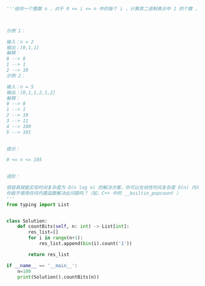 
<BlogInfo id="1264" title="45.比特位计数" author="白日梦想猿" pv=0 read_times=0 pre_cost_time="0分32秒" category="leetcode" tag_list="['leetcode']" create_time="2022.03.19 20:55:18" update_time="2022.03.19 20:57:55" />

```python
'''给你一个整数 n ，对于 0 <= i <= n 中的每个 i ，计算其二进制表示中 1 的个数 ，返回一个长度为 n + 1 的数组 ans 作为答案。

 

示例 1：

输入：n = 2
输出：[0,1,1]
解释：
0 --> 0
1 --> 1
2 --> 10
示例 2：

输入：n = 5
输出：[0,1,1,2,1,2]
解释：
0 --> 0
1 --> 1
2 --> 10
3 --> 11
4 --> 100
5 --> 101
 

提示：

0 <= n <= 105
 

进阶：

很容易就能实现时间复杂度为 O(n log n) 的解决方案，你可以在线性时间复杂度 O(n) 内用一趟扫描解决此问题吗？
你能不使用任何内置函数解决此问题吗？（如，C++ 中的 __builtin_popcount ）
'''
from typing import List


class Solution:
    def countBits(self, n: int) -> List[int]:
        res_list=[]
        for i in range(n+1):
            res_list.append(bin(i).count('1'))

        return res_list

if __name__ == '__main__':
    n=100
    print(Solution().countBits(n))
```
